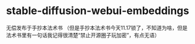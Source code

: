 # stable-diffusion-webui-embeddings

无偿发布于手抄本法术书
（但是手抄本法术书今天11.17锁了，不知道为啥，但是法术书里有一句话我记得很清楚“禁止开源圈子玩加密”，有点无语）
